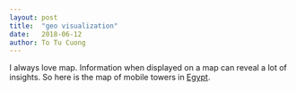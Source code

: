 ```yaml
---
layout: post
title:  "geo visualization"
date:   2018-06-12
author: To Tu Cuong
---
```

I always love map. Information when displayed on a map can reveal a lot of insights. So here is the map of mobile towers in [Egypt](/pages/demos/towers.html).